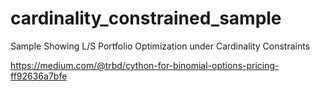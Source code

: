 # cardinality_constrained_sample
Sample Showing L/S Portfolio Optimization under Cardinality Constraints

https://medium.com/@trbd/cython-for-binomial-options-pricing-ff92636a7bfe
